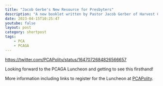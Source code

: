 ```yaml
---
title: "Jacob Gerbe's New Resource for Presbyters"
description: "A new booklet written by Pastor Jacob Gerber of Harvest Community Church (PCA) in Omaha, Nebraska: Parliamentary Procedure for Presbyters: A Beginner’s Guide."
date: 2023-04-15T10:25:47
youtube: false
layout: post
category: shortpost
tags:
    - PCA
    - PCAGA
---
```


https://twitter.com/PCAPolity/status/1647072684826566657

Looking forward to the PCAGA Luncheon and getting to see this firsthand!

More information including links to register for the Luncheon at [PCAPolity](https://pcapolity.com/2023/04/14/a-newly-published-resource-for-presbyters/).